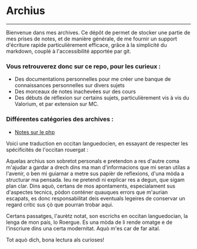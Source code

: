 # Archius
---

Bienvenue dans mes archives. 
Ce dépôt de permet de stocker une partie de mes prises de notes, et de manière générale, de me fournir un support d'écriture rapide particulièrement efficace, grâce à la simplicité du markdown, couplé à l'accessibilité apportée par git. 

### Vous retrouverez donc sur ce repo, pour les curieux :
- Des documentations personnelles pour me créer une banque de connaissances personnelles sur divers sujets 
- Des morceaux de notes inachevées sur des cours 
- Des débuts de réflexion sur certains sujets, particulièrement vis à vis du Valorium, et par extension sur MC. 


### Différentes catégories des archives : 

- [Notes sur le php](./php/intro.md)


Voici une traduction en occitan languedocien, en essayant de respecter les spécificités de l'occitan rouergat :

Aquelas archius son sobretot personals e pretendon a res d'autre coma m'ajudar a gardar a drech dins ma man d'informacions que mi seran utilas a l'avenir, o ben mi guiarnar a metre sus papièr de reflexions, d'una mòda a structurar ma pensada. 
Ieu ne pretendi ni explicar res a degun, que sigam plan clar. 
Dins aquò, certans de mos apontaments, especialament sus d'aspectes tecnics, pòdon conténer quauques errors que m'aurian escapats, es donc responsabilitat deis eventuals legeires de conservar un regard critic sus çò que pourran trobar aqui. 

Certans passatges, l'aurètz notat, son escrichs en occitan languedocian, la lenga de mon país, lo Roergue. Es una mòda de li rende omatge e de l'inscriure dins una certa modernitat. Aquò m'es car de far aital. 

Tot aquò dich, bona lectura als curioses!